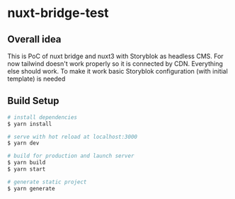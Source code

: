 # nuxt-bridge-test
## Overall idea

This is PoC of nuxt bridge and nuxt3 with Storyblok as headless CMS.
For now tailwind doesn't work properly so it is connected by CDN.
Everything else should work. To make it work basic Storyblok configuration (with initial template) is needed
## Build Setup

```bash
# install dependencies
$ yarn install

# serve with hot reload at localhost:3000
$ yarn dev

# build for production and launch server
$ yarn build
$ yarn start

# generate static project
$ yarn generate
```
